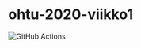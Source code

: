 # ohtu-2020-viikko1
![GitHub Actions](https://github.com/anttiromppanen/ohtu-2020-viikko1/workflows/Java%20CI%20with%20Gradle/badge.svg)
